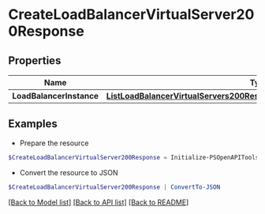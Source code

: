 # CreateLoadBalancerVirtualServer200Response
## Properties

Name | Type | Description | Notes
------------ | ------------- | ------------- | -------------
**LoadBalancerInstance** | [**ListLoadBalancerVirtualServers200ResponseAllOfLoadBalancerInstancesInner**](ListLoadBalancerVirtualServers200ResponseAllOfLoadBalancerInstancesInner.md) |  | [optional] 

## Examples

- Prepare the resource
```powershell
$CreateLoadBalancerVirtualServer200Response = Initialize-PSOpenAPIToolsCreateLoadBalancerVirtualServer200Response  -LoadBalancerInstance null
```

- Convert the resource to JSON
```powershell
$CreateLoadBalancerVirtualServer200Response | ConvertTo-JSON
```

[[Back to Model list]](../README.md#documentation-for-models) [[Back to API list]](../README.md#documentation-for-api-endpoints) [[Back to README]](../README.md)

